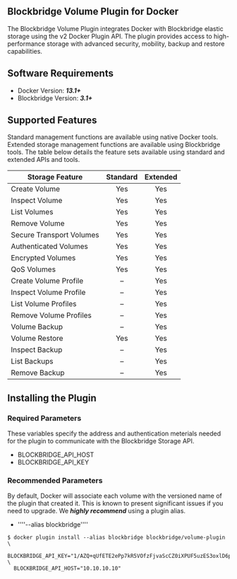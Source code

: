 ## Blockbridge Volume Plugin for Docker

The Blockbridge Volume Plugin integrates Docker with Blockbridge
elastic storage using the v2 Docker Plugin API. The plugin provides
access to high-performance storage with advanced security, mobility,
backup and restore capabilities.

## Software Requirements

- Docker Version: ***13.1+***
- Blockbridge Version: ***3.1+***

## Supported Features

Standard management functions are available using native Docker
tools. Extended storage management functions are available using
Blockbridge tools. The table below details the feature sets available
using standard and extended APIs and tools.

| Storage Feature          | Standard         | Extended |
| ------------------------ | :------------: | :-----------------: |
| Create Volume            | Yes            | Yes |
| Inspect Volume           | Yes            | Yes |
| List Volumes             | Yes            | Yes |
| Remove Volume            | Yes            | Yes |
| Secure Transport Volumes | Yes            | Yes |
| Authenticated Volumes    | Yes            | Yes |
| Encrypted Volumes        | Yes            | Yes |
| QoS Volumes              | Yes            | Yes |
| Create Volume Profile    | –              | Yes |
| Inspect Volume Profile   | –              | Yes |
| List Volume Profiles     | –              | Yes |
| Remove Volume Profiles   | –              | Yes |
| Volume Backup            | –              | Yes |
| Volume Restore           | Yes            | Yes |
| Inspect Backup           | –              | Yes |
| List Backups             | –              | Yes |
| Remove Backup            | –              | Yes |


## Installing the Plugin

### Required Parameters
These variables specify the address and authentication meterials
needed for the plugin to communicate with the Blockbridge Storage API.
- BLOCKBRIDGE_API_HOST 
- BLOCKBRIDGE_API_KEY

### Recommended Parameters

By default, Docker will associate each volume with the versioned name
of the plugin that created it. This is known to present significant
issues if you need to upgrade. We ***highly recommend*** using a
plugin alias.

- ''''--alias blockbridge''''

````
$ docker plugin install --alias blockbridge blockbridge/volume-plugin \
  BLOCKBRIDGE_API_KEY="1/AZQ+qUfETE2ePp7kR5VOfzFjvaScCZ0iXPUF5uzES3oxlD6pR8RNDA" \
  BLOCKBRIDGE_API_HOST="10.10.10.10"

````
